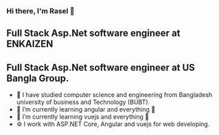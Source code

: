 ### Hi there, I'm Rasel 👋

## Full Stack Asp.Net software engineer at ENKAIZEN
## Full Stack Asp.Net software engineer at US Bangla Group.

- 🔭 I have studied computer science and engineering from Bangladesh university of business and Technology (BUBT).
- 🌱 I’m currently learning angular and everything 🤣
- 🌱 I’m currently learning vuejs and everything 🤣
- ⚙️ I work with ASP.NET Core, Angular and vuejs for web developing.


